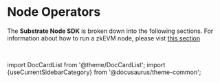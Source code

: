 # Node Operators

The **Substrate Node SDK** is broken down into the following sections. For information about how to run a zkEVM node, please vist [this section](/docs/build/zkEVM/zk-node/)

<br/>

import DocCardList from '@theme/DocCardList';
import {useCurrentSidebarCategory} from '@docusaurus/theme-common';

<DocCardList items={useCurrentSidebarCategory().items}/>
